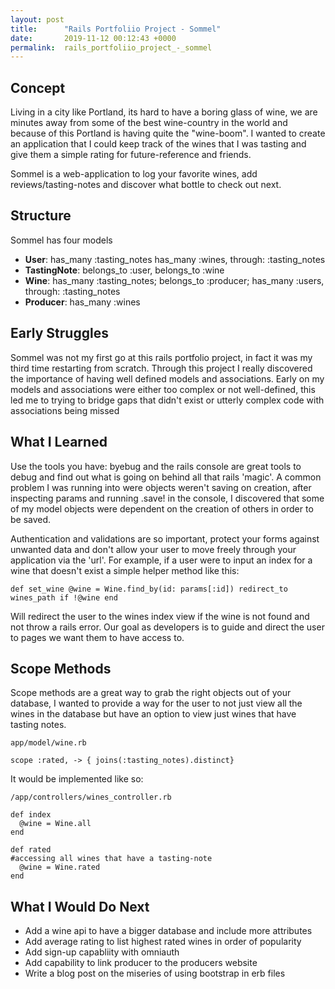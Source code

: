 ```yaml
---
layout: post
title:      "Rails Portfoliio Project - Sommel"
date:       2019-11-12 00:12:43 +0000
permalink:  rails_portfoliio_project_-_sommel
---
```



## Concept

Living in a city like Portland, its hard to have a boring glass of wine, we are minutes away from some of the best wine-country in the world and because of this Portland is having quite the "wine-boom".   I wanted to create an application that I could keep track of the wines that I was tasting and give them a simple rating for future-reference and friends.  

Sommel is a web-application to log your favorite wines, add reviews/tasting-notes and discover what bottle to check out next.

## Structure

Sommel has four models

* **User**:  has_many :tasting_notes  has_many :wines, through: :tasting_notes
* **TastingNote**: belongs_to :user, belongs_to :wine
* **Wine**: has_many :tasting_notes; belongs_to :producer; has_many :users, through: :tasting_notes
* **Producer**: has_many :wines


## Early Struggles

Sommel was not my first go at this rails portfolio project, in fact it was my third time restarting from scratch.  Through this project I really discovered the importance of having well defined models and associations. Early on my models and associations were either too complex or not well-defined, this led me to trying to bridge gaps that didn't exist or utterly complex code with associations being missed


## What I Learned

Use the tools you have:  byebug and the rails console are great tools to debug and find out what is going on behind all that rails 'magic'. A common problem I was running into were objects weren't saving  on creation, after inspecting params and running .save! in the console,  I discovered that some of my model objects were dependent on the creation of others in order to be saved.

Authentication and validations are so important, protect your forms against unwanted data and don't allow your user to move freely through your application via the 'url'. For example, if a user were to input an index for a wine that doesn't exist a simple helper method like this: 

`def set_wine
    @wine = Wine.find_by(id: params[:id])
    redirect_to wines_path if !@wine
  end`
	
Will redirect the user to the wines index view if the wine is not found and not throw a rails error.  Our goal as developers is  to guide and direct the user to pages we want them to have access to.

##  Scope Methods

Scope methods are a great way to grab the right objects out of your database, I wanted to provide a way for the user to not just view all the wines in the database but have an option to view just wines that have tasting notes.

```
app/model/wine.rb

scope :rated, -> { joins(:tasting_notes).distinct}
```

It would be implemented like so:
```
/app/controllers/wines_controller.rb

def index
  @wine = Wine.all
end

def rated
#accessing all wines that have a tasting-note
  @wine = Wine.rated
end
```

## What I Would Do Next
* Add a wine api to have a bigger database and include more attributes 
* Add average rating to list highest rated wines in order of popularity
* Add sign-up capabliity with omniauth
* Add capability to link producer to the producers website
* Write a blog post on the miseries of using bootstrap in erb files
	
